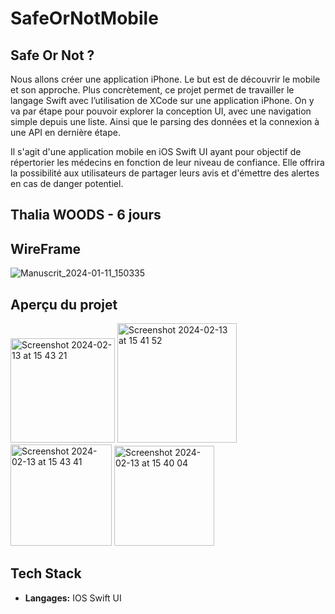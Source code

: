 # SafeOrNotMobile


## Safe Or Not ?


Nous allons créer une application iPhone. Le but est de découvrir le mobile et son approche.
Plus concrètement, ce projet permet de travailler le langage Swift avec l’utilisation de XCode sur une application iPhone.
On y va par étape pour pouvoir explorer la conception UI, avec une navigation simple depuis une liste. Ainsi que le parsing des données et la connexion à une API en dernière étape.

Il s'agit d'une application mobile en iOS Swift UI ayant pour objectif de répertorier les médecins en fonction de leur niveau de confiance. Elle offrira la possibilité aux utilisateurs de partager leurs avis et d'émettre des alertes en cas de danger potentiel.  


## Thalia WOODS - 6 jours


## WireFrame

![Manuscrit_2024-01-11_150335](https://github.com/thaliawoods/SafeOrNotMobile/assets/135039431/a8611338-9e4b-4154-85cd-049053c3e5b2)


## Aperçu du projet

<img width="167" alt="Screenshot 2024-02-13 at 15 43 21" src="https://github.com/thaliawoods/SafeOrNotMobile/assets/135039431/fc9ad935-8927-4553-8279-cdecdbe97233">
<img width="191" alt="Screenshot 2024-02-13 at 15 41 52" src="https://github.com/thaliawoods/SafeOrNotMobile/assets/135039431/6de3271d-34b9-48e2-9531-b926ac0723e0">
<img width="162" alt="Screenshot 2024-02-13 at 15 43 41" src="https://github.com/thaliawoods/SafeOrNotMobile/assets/135039431/73281e72-4e09-4a93-aa78-ba09b7df7a1a">
<img width="160" alt="Screenshot 2024-02-13 at 15 40 04" src="https://github.com/thaliawoods/SafeOrNotMobile/assets/135039431/67007a7f-6504-47ee-80bd-f0396b3e9a09">



## Tech Stack

- **Langages:** IOS Swift UI

